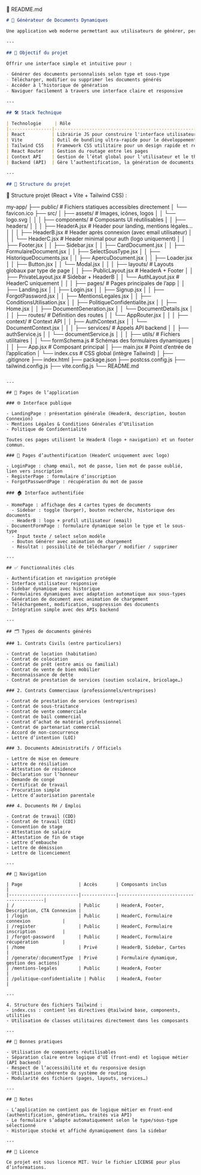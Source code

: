 
📁 README.md

```markdown
# 🧾 Générateur de Documents Dynamiques

Une application web moderne permettant aux utilisateurs de générer, personnaliser, gérer et télécharger une variété de documents juridiques, administratifs ou professionnels à partir de modèles préétablis.

---

## 🚀 Objectif du projet

Offrir une interface simple et intuitive pour :

- Générer des documents personnalisés selon type et sous-type
- Télécharger, modifier ou supprimer les documents générés
- Accéder à l’historique de génération
- Naviguer facilement à travers une interface claire et responsive

---

## 🛠️ Stack Technique

| Technologie     | Rôle                                                                 |
|----------------|----------------------------------------------------------------------|
| React          | Librairie JS pour construire l'interface utilisateur                 |
| Vite           | Outil de bundling ultra-rapide pour le développement                 |
| Tailwind CSS   | Framework CSS utilitaire pour un design rapide et responsive         |
| React Router   | Gestion du routage entre les pages                                   |
| Context API    | Gestion de l’état global pour l'utilisateur et le thème              |
| Backend (API)  | Gère l’authentification, la génération de documents, et la persistance des données |

---

## 📁 Structure du projet

```


📁 Structure projet (React + Vite + Tailwind CSS) :

my-app/
├── public/                             # Fichiers statiques accessibles directement
│   └── favicon.ico
├── src/
│   ├── assets/                         # Images, icônes, logos
│   │   └── logo.svg
│   │
│   ├── components/                     # Composants UI réutilisables
│   │   ├── headers/
│   │   │   ├── HeaderA.jsx            # Header pour landing, mentions légales…
│   │   │   ├── HeaderB.jsx            # Header après connexion (avec email utilisateur)
│   │   │   └── HeaderC.jsx            # Header minimal pour auth (logo uniquement)
│   │   ├── Footer.jsx
│   │   ├── Sidebar.jsx
│   │   ├── CardDocument.jsx
│   │   ├── FormulaireDocument.jsx
│   │   ├── SelectSousType.jsx
│   │   ├── HistoriqueDocuments.jsx
│   │   ├── ApercuDocument.jsx
│   │   ├── Loader.jsx
│   │   ├── Button.jsx
│   │   └── Modal.jsx
│   │
│   ├── layouts/                        # Layouts globaux par type de page
│   │   ├── PublicLayout.jsx           # HeaderA + Footer
│   │   ├── PrivateLayout.jsx          # Sidebar + HeaderB
│   │   └── AuthLayout.jsx             # HeaderC uniquement
│   │
│   ├── pages/                          # Pages principales de l’app
│   │   ├── Landing.jsx
│   │   ├── Login.jsx
│   │   ├── Signup.jsx
│   │   ├── ForgotPassword.jsx
│   │   ├── MentionsLegales.jsx
│   │   ├── ConditionsUtilisation.jsx
│   │   ├── PolitiqueConfidentialite.jsx
│   │   ├── Home.jsx
│   │   ├── DocumentGeneration.jsx
│   │   └── DocumentDetails.jsx
│   │
│   ├── routes/                         # Définition des routes
│   │   └── AppRouter.jsx
│   │
│   ├── context/                        # Context API
│   │   ├── AuthContext.jsx
│   │   └── DocumentContext.jsx
│   │
│   ├── services/                       # Appels API backend
│   │   ├── authService.js
│   │   └── documentService.js
│   │
│   ├── utils/                          # Fichiers utilitaires
│   │   └── formSchema.js              # Schémas des formulaires dynamiques
│   │
│   ├── App.jsx                         # Composant principal
│   ├── main.jsx                        # Point d’entrée de l’application
│   └── index.css                       # CSS global (intègre Tailwind)
│
├── .gitignore
├── index.html
├── package.json
├── postcss.config.js
├── tailwind.config.js
├── vite.config.js
└── README.md

```

---

## 📄 Pages de l’application

### 🌐 Interface publique

- LandingPage : présentation générale (HeaderA, description, bouton Connexion)
- Mentions Légales & Conditions Générales d’Utilisation
- Politique de Confidentialité

Toutes ces pages utilisent le HeaderA (logo + navigation) et un footer commun.

### 🔐 Pages d’authentification (HeaderC uniquement avec logo)

- LoginPage : champ email, mot de passe, lien mot de passe oublié, lien vers inscription
- RegisterPage : formulaire d’inscription
- ForgotPasswordPage : récupération du mot de passe

### 🏠 Interface authentifiée

- HomePage : affichage des 4 cartes types de documents
  - Sidebar : toggle (burger), bouton recherche, historique des documents
  - HeaderB : logo + profil utilisateur (email)
- DocumentFormPage : formulaire dynamique selon le type et le sous-type
  - Input texte / select selon modèle
  - Bouton Générer avec animation de chargement
  - Résultat : possibilité de télécharger / modifier / supprimer

---

## ✅ Fonctionnalités clés

- Authentification et navigation protégée
- Interface utilisateur responsive
- Sidebar dynamique avec historique
- Formulaires dynamiques avec adaptation automatique aux sous-types
- Génération de document avec animation de chargement
- Téléchargement, modification, suppression des documents
- Intégration simple avec des APIs backend

---

## 🗂️ Types de documents générés

### 1. Contrats Civils (entre particuliers)

- Contrat de location (habitation)
- Contrat de colocation
- Contrat de prêt (entre amis ou familial)
- Contrat de vente de bien mobilier
- Reconnaissance de dette
- Contrat de prestation de services (soutien scolaire, bricolage…)

### 2. Contrats Commerciaux (professionnels/entreprises)

- Contrat de prestation de services (entreprises)
- Contrat de sous-traitance
- Contrat de vente commerciale
- Contrat de bail commercial
- Contrat d’achat de matériel professionnel
- Contrat de partenariat commercial
- Accord de non-concurrence
- Lettre d’intention (LOI)

### 3. Documents Administratifs / Officiels

- Lettre de mise en demeure
- Lettre de résiliation
- Attestation de résidence
- Déclaration sur l’honneur
- Demande de congé
- Certificat de travail
- Procuration simple
- Lettre d’autorisation parentale

### 4. Documents RH / Emploi

- Contrat de travail (CDD)
- Contrat de travail (CDI)
- Convention de stage
- Attestation de salaire
- Attestation de fin de stage
- Lettre d’embauche
- Lettre de démission
- Lettre de licenciement

---

## 🔗 Navigation

| Page                     | Accès       | Composants inclus                        |
|--------------------------|-------------|------------------------------------------|
| /                        | Public      | HeaderA, Footer, Description, CTA Connexion |
| /login                   | Public      | HeaderC, Formulaire connexion            |
| /register                | Public      | HeaderC, Formulaire inscription          |
| /forgot-password         | Public      | HeaderC, Formulaire récupération         |
| /home                    | Privé       | HeaderB, Sidebar, Cartes                 |
| /generate/:documentType  | Privé       | Formulaire dynamique, gestion des actions|
| /mentions-legales        | Public      | HeaderA, Footer                          |
| /politique-confidentialite | Public    | HeaderA, Footer                          |

---

4. Structure des fichiers Tailwind :
- index.css : contient les directives @tailwind base, components, utilities
- Utilisation de classes utilitaires directement dans les composants

---

## 🧠 Bonnes pratiques

- Utilisation de composants réutilisables
- Séparation claire entre logique d’UI (front-end) et logique métier (API backend)
- Respect de l’accessibilité et du responsive design
- Utilisation cohérente du système de routing
- Modularité des fichiers (pages, layouts, services…)

---

## 📌 Notes

- L’application ne contient pas de logique métier en front-end (authentification, génération… traités via API)
- Le formulaire s’adapte automatiquement selon le type/sous-type sélectionné
- Historique stocké et affiché dynamiquement dans la sidebar

---

## 📃 Licence

Ce projet est sous licence MIT. Voir le fichier LICENSE pour plus d’informations.
